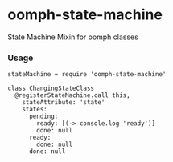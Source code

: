 # oomph-state-machine
State Machine Mixin for oomph classes


### Usage
````
stateMachine = require 'oomph-state-machine'

class ChangingStateClass
  @registerStateMachine.call this, 
    stateAttribute: 'state'
    states:
      pending: 
        ready: [(-> console.log 'ready')]
        done: null
      ready:
        done: null
      done: null
````


